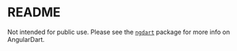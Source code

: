 # README

Not intended for public use. Please see the
[`ngdart`](https://pub.dev/packages/ngdart) package for more info on
AngularDart.
